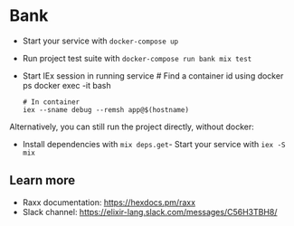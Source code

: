 # Bank

- Start your service with `docker-compose up`
- Run project test suite with `docker-compose run bank mix test`
- Start IEx session in running service
      # Find a container id using docker ps
      docker exec -it <container-id> bash

      # In container
      iex --sname debug --remsh app@$(hostname)

Alternatively, you can still run the project directly, without docker:

- Install dependencies with `mix deps.get`- Start your service with `iex -S mix`

## Learn more

- Raxx documentation: https://hexdocs.pm/raxx
- Slack channel: https://elixir-lang.slack.com/messages/C56H3TBH8/

